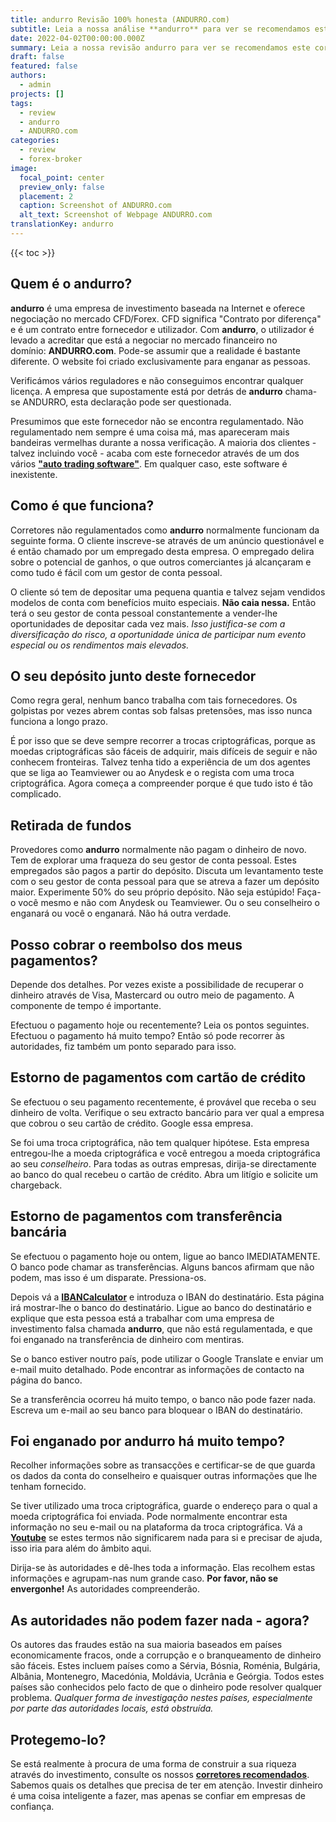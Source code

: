 ```yaml
---
title: andurro Revisão 100% honesta (ANDURRO.com)
subtitle: Leia a nossa análise **andurro** para ver se recomendamos este corretor para negociação. Apenas para esclarecer, esta é uma **ANDURRO.com** revisão.
date: 2022-04-02T00:00:00.000Z
summary: Leia a nossa revisão andurro para ver se recomendamos este corretor para negociação. Apenas para esclarecer, esta é uma revisão do ANDURRO.com.
draft: false
featured: false
authors:
  - admin
projects: []
tags:
  - review
  - andurro
  - ANDURRO.com
categories:
  - review
  - forex-broker
image:
  focal_point: center
  preview_only: false
  placement: 2
  caption: Screenshot of ANDURRO.com
  alt_text: Screenshot of Webpage ANDURRO.com
translationKey: andurro
---
```


<!--StartFragment-->

{{< toc >}}

## Quem é o andurro?

**andurro** é uma empresa de investimento baseada na Internet e oferece negociação no mercado CFD/Forex. CFD significa "Contrato por diferença" e é um contrato entre fornecedor e utilizador. Com **andurro**, o utilizador é levado a acreditar que está a negociar no mercado financeiro no domínio: **ANDURRO.com**. Pode-se assumir que a realidade é bastante diferente. O website foi criado exclusivamente para enganar as pessoas.

Verificámos vários reguladores e não conseguimos encontrar qualquer licença. A empresa que supostamente está por detrás de **andurro** chama-se ANDURRO, esta declaração pode ser questionada.

Presumimos que este fornecedor não se encontra regulamentado. Não regulamentado nem sempre é uma coisa má, mas apareceram mais bandeiras vermelhas durante a nossa verificação. A maioria dos clientes - talvez incluindo você - acaba com este fornecedor através de um dos vários **["auto trading software"](../../category/autotrader/)**. Em qualquer caso, este software é inexistente.

## Como é que funciona?

Corretores não regulamentados como **andurro** normalmente funcionam da seguinte forma. O cliente inscreve-se através de um anúncio questionável e é então chamado por um empregado desta empresa. O empregado delira sobre o potencial de ganhos, o que outros comerciantes já alcançaram e como tudo é fácil com um gestor de conta pessoal.

O cliente só tem de depositar uma pequena quantia e talvez sejam vendidos modelos de conta com benefícios muito especiais. **Não caia nessa.** Então terá o seu gestor de conta pessoal constantemente a vender-lhe oportunidades de depositar cada vez mais. *Isso justifica-se com a diversificação do risco, a oportunidade única de participar num evento especial ou os rendimentos mais elevados.*

## O seu depósito junto deste fornecedor

Como regra geral, nenhum banco trabalha com tais fornecedores. Os golpistas por vezes abrem contas sob falsas pretensões, mas isso nunca funciona a longo prazo.

É por isso que se deve sempre recorrer a trocas criptográficas, porque as moedas criptográficas são fáceis de adquirir, mais difíceis de seguir e não conhecem fronteiras. Talvez tenha tido a experiência de um dos agentes que se liga ao Teamviewer ou ao Anydesk e o regista com uma troca criptográfica. Agora começa a compreender porque é que tudo isto é tão complicado.

## Retirada de fundos

Provedores como **andurro** normalmente não pagam o dinheiro de novo. Tem de explorar uma fraqueza do seu gestor de conta pessoal. Estes empregados são pagos a partir do depósito. Discuta um levantamento teste com o seu gestor de conta pessoal para que se atreva a fazer um depósito maior. Experimente 50% do seu próprio depósito. Não seja estúpido! Faça-o você mesmo e não com Anydesk ou Teamviewer. Ou o seu conselheiro o enganará ou você o enganará. Não há outra verdade.

## Posso cobrar o reembolso dos meus pagamentos?

Depende dos detalhes. Por vezes existe a possibilidade de recuperar o dinheiro através de Visa, Mastercard ou outro meio de pagamento. A componente de tempo é importante.

Efectuou o pagamento hoje ou recentemente? Leia os pontos seguintes. Efectuou o pagamento há muito tempo? Então só pode recorrer às autoridades, fiz também um ponto separado para isso.

## Estorno de pagamentos com cartão de crédito

Se efectuou o seu pagamento recentemente, é provável que receba o seu dinheiro de volta. Verifique o seu extracto bancário para ver qual a empresa que cobrou o seu cartão de crédito. Google essa empresa.

Se foi uma troca criptográfica, não tem qualquer hipótese. Esta empresa entregou-lhe a moeda criptográfica e você entregou a moeda criptográfica ao seu *conselheiro*. Para todas as outras empresas, dirija-se directamente ao banco do qual recebeu o cartão de crédito. Abra um litígio e solicite um chargeback.

## Estorno de pagamentos com transferência bancária

Se efectuou o pagamento hoje ou ontem, ligue ao banco IMEDIATAMENTE. O banco pode chamar as transferências. Alguns bancos afirmam que não podem, mas isso é um disparate. Pressiona-os.

Depois vá a **[IBANCalculator](https://www.ibancalculator.com/)** e introduza o IBAN do destinatário. Esta página irá mostrar-lhe o banco do destinatário. Ligue ao banco do destinatário e explique que esta pessoa está a trabalhar com uma empresa de investimento falsa chamada **andurro**, que não está regulamentada, e que foi enganado na transferência de dinheiro com mentiras.

Se o banco estiver noutro país, pode utilizar o Google Translate e enviar um e-mail muito detalhado. Pode encontrar as informações de contacto na página do banco.

Se a transferência ocorreu há muito tempo, o banco não pode fazer nada. Escreva um e-mail ao seu banco para bloquear o IBAN do destinatário.

## Foi enganado por andurro há muito tempo?

Recolher informações sobre as transacções e certificar-se de que guarda os dados da conta do conselheiro e quaisquer outras informações que lhe tenham fornecido.

Se tiver utilizado uma troca criptográfica, guarde o endereço para o qual a moeda criptográfica foi enviada. Pode normalmente encontrar esta informação no seu e-mail ou na plataforma da troca criptográfica. Vá a **[Youtube](https://www.youtube.com/results?search_query=crypo+terms)** se estes termos não significarem nada para si e precisar de ajuda, isso iria para além do âmbito aqui.

Dirija-se às autoridades e dê-lhes toda a informação. Elas recolhem estas informações e agrupam-nas num grande caso. **Por favor, não se envergonhe!** As autoridades compreenderão.

## As autoridades não podem fazer nada - agora?

Os autores das fraudes estão na sua maioria baseados em países economicamente fracos, onde a corrupção e o branqueamento de dinheiro são fáceis. Estes incluem países como a Sérvia, Bósnia, Roménia, Bulgária, Albânia, Montenegro, Macedónia, Moldávia, Ucrânia e Geórgia. Todos estes países são conhecidos pelo facto de que o dinheiro pode resolver qualquer problema. *Qualquer forma de investigação nestes países, especialmente por parte das autoridades locais, está obstruída.*

## Protegemo-lo?

Se está realmente à procura de uma forma de construir a sua riqueza através do investimento, consulte os nossos **[corretores recomendados](../../category/recommendation/)**. Sabemos quais os detalhes que precisa de ter em atenção. Investir dinheiro é uma coisa inteligente a fazer, mas apenas se confiar em empresas de confiança.

<!--EndFragment-->




